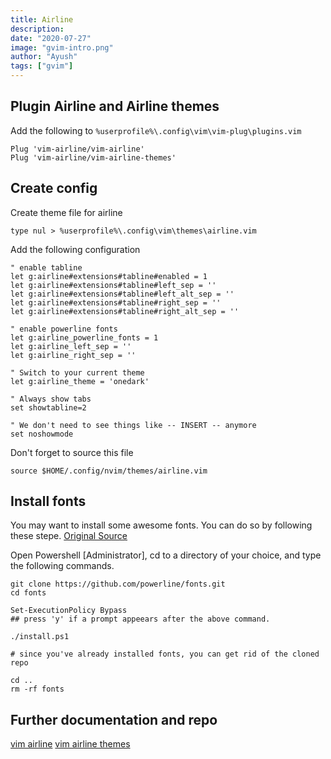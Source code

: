 ```yaml
---
title: Airline
description:
date: "2020-07-27"
image: "gvim-intro.png"
author: "Ayush"
tags: ["gvim"]
---
```


## Plugin Airline and Airline themes

Add the following to `%userprofile%\.config\vim\vim-plug\plugins.vim`

```
Plug 'vim-airline/vim-airline'
Plug 'vim-airline/vim-airline-themes'
```

## Create config

Create theme file for airline

```
type nul > %userprofile%\.config\vim\themes\airline.vim
```

Add the following configuration

```
" enable tabline
let g:airline#extensions#tabline#enabled = 1
let g:airline#extensions#tabline#left_sep = ''
let g:airline#extensions#tabline#left_alt_sep = ''
let g:airline#extensions#tabline#right_sep = ''
let g:airline#extensions#tabline#right_alt_sep = ''

" enable powerline fonts
let g:airline_powerline_fonts = 1
let g:airline_left_sep = ''
let g:airline_right_sep = ''

" Switch to your current theme
let g:airline_theme = 'onedark'

" Always show tabs
set showtabline=2

" We don't need to see things like -- INSERT -- anymore
set noshowmode
```

Don't forget to source this file

```
source $HOME/.config/nvim/themes/airline.vim
```

## Install fonts

You may want to install some awesome fonts. You can do so by following these stepe.
[Original Source](https://medium.com/@slmeng/how-to-install-powerline-fonts-in-windows-b2eedecace58)

Open Powershell [Administrator], cd to a directory of your choice, and type the following commands.

```
git clone https://github.com/powerline/fonts.git
cd fonts

Set-ExecutionPolicy Bypass
## press 'y' if a prompt appeears after the above command.

./install.ps1

# since you've already installed fonts, you can get rid of the cloned repo

cd ..
rm -rf fonts
```

## Further documentation and repo

[vim airline](https://github.com/vim-airline/vim-airline)
[vim airline themes](https://github.com/vim-airline/vim-airline-themes)
